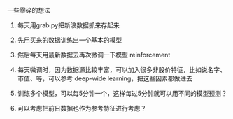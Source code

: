 一些零碎的想法

1. 每天用grab.py把新浪数据抓来存起来

2. 先用买来的数据训练出一个基本的模型

3. 然后每天用最新数据去再次微调一下模型 reinforcement

4. 每天微调时，因为数据源比较丰富，可以加入很多非股价特征，比如说名字、市值、等，可以参考 deep-wide learning，把这些因素都做进去

5. 训练多个模型，可以每5分钟一个，这样每过5分钟就可以用不同的模型预测？

6. 可以考虑把前日数据也作为参考特征进行考虑？
